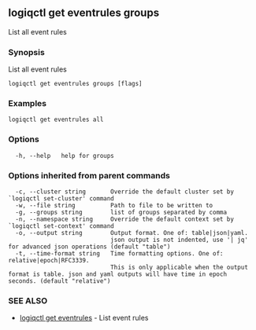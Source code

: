 ## logiqctl get eventrules groups

List all event rules

### Synopsis

List all event rules

```
logiqctl get eventrules groups [flags]
```

### Examples

```
logiqctl get eventrules all
```

### Options

```
  -h, --help   help for groups
```

### Options inherited from parent commands

```
  -c, --cluster string       Override the default cluster set by `logiqctl set-cluster' command
  -w, --file string          Path to file to be written to
  -g, --groups string        list of groups separated by comma
  -n, --namespace string     Override the default context set by `logiqctl set-context' command
  -o, --output string        Output format. One of: table|json|yaml. 
                             json output is not indented, use '| jq' for advanced json operations (default "table")
  -t, --time-format string   Time formatting options. One of: relative|epoch|RFC3339. 
                             This is only applicable when the output format is table. json and yaml outputs will have time in epoch seconds. (default "relative")
```

### SEE ALSO

* [logiqctl get eventrules](logiqctl_get_eventrules.md)	 - List event rules

